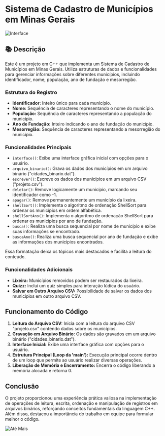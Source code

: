 

# Sistema de Cadastro de Municípios em Minas Gerais

![Interface](https://github.com/jpedroreiss/projetoc-/assets/78040348/3882d375-8ddb-4fa7-aba0-8bd761e3a44d)

##  📚 Descrição

Este é um projeto em C++ que implementa um Sistema de Cadastro de Municípios em Minas Gerais. Utiliza estruturas de dados e funcionalidades para gerenciar informações sobre diferentes municípios, incluindo identificador, nome, população, ano de fundação e mesorregião.

### Estrutura do Registro

- **Identificador:** Inteiro único para cada município.
- **Nome:** Sequência de caracteres representando o nome do município.
- **População:** Sequência de caracteres representando a população do município.
- **Ano de Fundação:** Inteiro indicando o ano de fundação do município.
- **Mesorregião:** Sequência de caracteres representando a mesorregião do município.

### Funcionalidades Principais

- `interface()`: Exibe uma interface gráfica inicial com opções para o usuário.
- `arquivo_binario()`: Grava os dados dos municípios em um arquivo binário ("cidades_binario.dat").
- `escrever()`: Escreve os dados dos municípios em um arquivo CSV ("projeto.csv").
- `deletar()`: Remove logicamente um município, marcando seu identificador como -1.
- `apagar()`: Remove permanentemente um município da lixeira.
- `shellSort()`: Implementa o algoritmo de ordenação ShellSort para ordenar os municípios em ordem alfabética.
- `shellSortAno()`: Implementa o algoritmo de ordenação ShellSort para ordenar os municípios por ano de fundação.
- `busca()`: Realiza uma busca sequencial por nome de município e exibe suas informações se encontrado.
- `buscaAno()`: Realiza uma busca sequencial por ano de fundação e exibe as informações dos municípios encontrados.

Essa formatação deixa os tópicos mais destacados e facilita a leitura do conteúdo.

### Funcionalidades Adicionais

- **Lixeira:** Municípios removidos podem ser restaurados da lixeira.
- **Quizz:** Inclui um quiz simples para interação lúdica do usuário.
- **Salvar em Outro Arquivo CSV:** Possibilidade de salvar os dados dos municípios em outro arquivo CSV.

##   Funcionamento do Código

1. **Leitura do Arquivo CSV:** Inicia com a leitura do arquivo CSV "projeto.csv" contendo dados sobre os municípios.
2. **Gravação em Arquivo Binário:** Os dados são gravados em um arquivo binário ("cidades_binario.dat").
3. **Interface Inicial:** Exibe uma interface gráfica com opções para o usuário.
4. **Estrutura Principal (Loop da 'main'):** Execução principal ocorre dentro de um loop que permite ao usuário realizar diversas operações.
5. **Liberação de Memória e Encerramento:** Encerra o código liberando a memória alocada e retorna 0.

##  Conclusão

O projeto proporcionou uma experiência prática valiosa na implementação de operações de leitura, escrita, ordenação e manipulação de registros em arquivos binários, reforçando conceitos fundamentais da linguagem C++. Além disso, destacou a importância do trabalho em equipe para formular melhor o código.

![Até Mais](https://github.com/jpedroreiss/projeto/assets/78040348/1d487132-f11e-4768-b87f-f77696b3a4de)
